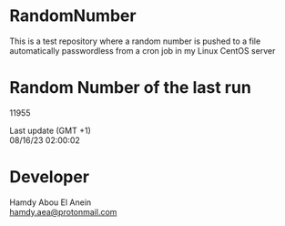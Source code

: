 # RandomNumber    
This is a test repository where a random number is pushed to a file automatically passwordless from a cron job in my Linux CentOS server    
# Random Number of the last run   
11955
      
Last update (GMT +1)    
08/16/23 02:00:02
# Developer    
Hamdy Abou El Anein   
hamdy.aea@protonmail.com
